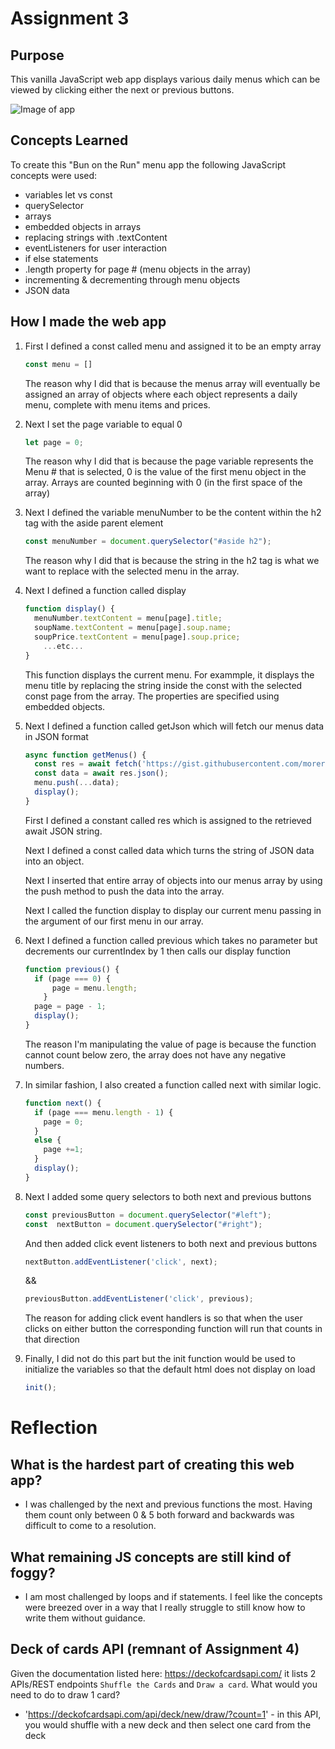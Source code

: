 # Assignment 3

## Purpose

This vanilla JavaScript web app displays various daily menus which can be viewed by clicking either the next or previous buttons.  

![Image of app](https://lamp.computerstudi.es/~Rebecca100157685/COMP1073-A3/app.jpg)

## Concepts Learned

To create this "Bun on the Run" menu app the following JavaScript concepts were used:
- variables let vs const
- querySelector
- arrays
- embedded objects in arrays
- replacing strings with .textContent
- eventListeners for user interaction
- if else statements
- .length property for page # (menu objects in the array)
- incrementing & decrementing through menu objects
- JSON data


## How I made the web app

1. First I defined a const called menu and assigned it to be an empty array
    ```js
    const menu = []
    ```
    The reason why I did that is because the menus array will eventually be assigned an array of objects where each object represents a daily menu, complete with menu items and prices.

1. Next I set the page variable to equal 0
    ```js
    let page = 0;
    ```
    The reason why I did that is because the page variable represents the Menu # that is selected, 0 is the value of the first menu object in the array. Arrays are counted beginning with 0 (in the first space of the array)


1. Next I defined the variable menuNumber to be the content within the h2 tag with the aside parent element   
    ```js
    const menuNumber = document.querySelector("#aside h2");
    ```
    The reason why I did that is because the string in the h2 tag is what we want to replace with the selected menu in the array.

1. Next I defined a function called display  
    ```js
    function display() {
      menuNumber.textContent = menu[page].title;
      soupName.textContent = menu[page].soup.name;
      soupPrice.textContent = menu[page].soup.price;
        ...etc...
    }
    ```
    This function displays the current menu.  For exammple, it displays the menu title by replacing the string inside the const with the selected const page from the array. The properties are specified using embedded objects.

1. Next I defined a function called getJson which will fetch our menus data in JSON format
    ```js
    async function getMenus() {
      const res = await fetch('https://gist.githubusercontent.com/morerebe/50af605e6ef64a4a0825801594f401e7/raw/0f448c84d31348ae1d00d0a740e58a0525e21ada/menu.json');
      const data = await res.json();
      menu.push(...data);
      display();
    }
    ```
    First I defined a constant called res which is assigned to the retrieved await JSON string.

    Next I defined a const called data which turns the string of JSON data into an object.

    Next I inserted that entire array of objects into our menus array by using the push method to push the data into the array.  

    Next I called the function display to display our current menu passing in the argument of our first menu in our array.

1.  Next I defined a function called previous which takes no parameter but decrements our currentIndex by 1 then calls our display function
    ```js
    function previous() {
      if (page === 0) {
          page = menu.length;
        }
      page = page - 1;
      display();
    }
    ```
    The reason I'm manipulating the value of page is because the function cannot count below zero, the array does not have any negative numbers.

1.  In similar fashion, I also created a function called next with similar logic.
    ```js
    function next() {
      if (page === menu.length - 1) {
        page = 0;
      }
      else {
        page +=1;
      }
      display();
    }
    ```

1.  Next I added some query selectors to both next and previous buttons
    ```js
    const previousButton = document.querySelector("#left");
    const  nextButton = document.querySelector("#right");
    ```
    And then added click event listeners to both next and previous buttons
    ```js
    nextButton.addEventListener('click', next);
    ```
    &&
    ```js
    previousButton.addEventListener('click', previous);
    ```
    The reason for adding click event handlers is so that when the user clicks on either button the corresponding function will run that counts in that direction

1.  Finally, I did not do this part but the init function would be used to initialize the variables so that the default html does not display on load
    ```js
    init();
    ```

# Reflection
## What is the hardest part of creating this web app?
- I was challenged by the next and previous functions the most. Having them count only between 0 & 5 both forward and backwards was difficult to come to a resolution.

## What remaining JS concepts are still kind of foggy?
- I am most challenged by loops and if statements. I feel like the concepts were breezed over in a way that I really struggle to still know how to write them without guidance.

## Deck of cards API (remnant of Assignment 4)
Given the documentation listed here: https://deckofcardsapi.com/ it lists 2 APIs/REST endpoints `Shuffle the Cards` and `Draw a card`.  What would you need to do to draw 1 card?

- 'https://deckofcardsapi.com/api/deck/new/draw/?count=1' - in this API, you would shuffle with a new deck and then select one card from the deck
